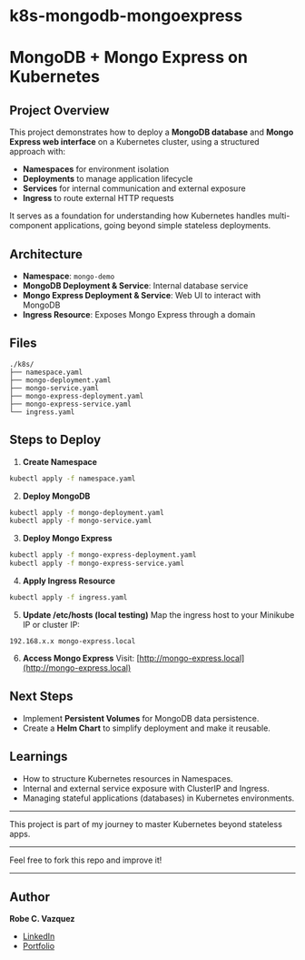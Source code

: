 # k8s-mongodb-mongoexpress
# MongoDB + Mongo Express on Kubernetes

## Project Overview

This project demonstrates how to deploy a **MongoDB database** and **Mongo Express web interface** on a Kubernetes cluster, using a structured approach with:

* **Namespaces** for environment isolation
* **Deployments** to manage application lifecycle
* **Services** for internal communication and external exposure
* **Ingress** to route external HTTP requests

It serves as a foundation for understanding how Kubernetes handles multi-component applications, going beyond simple stateless deployments.

## Architecture

* **Namespace**: `mongo-demo`
* **MongoDB Deployment & Service**: Internal database service
* **Mongo Express Deployment & Service**: Web UI to interact with MongoDB
* **Ingress Resource**: Exposes Mongo Express through a domain

## Files

```
./k8s/
├── namespace.yaml
├── mongo-deployment.yaml
├── mongo-service.yaml
├── mongo-express-deployment.yaml
├── mongo-express-service.yaml
└── ingress.yaml
```

## Steps to Deploy

1. **Create Namespace**

```bash
kubectl apply -f namespace.yaml
```

2. **Deploy MongoDB**

```bash
kubectl apply -f mongo-deployment.yaml
kubectl apply -f mongo-service.yaml
```

3. **Deploy Mongo Express**

```bash
kubectl apply -f mongo-express-deployment.yaml
kubectl apply -f mongo-express-service.yaml
```

4. **Apply Ingress Resource**

```bash
kubectl apply -f ingress.yaml
```

5. **Update /etc/hosts (local testing)**
   Map the ingress host to your Minikube IP or cluster IP:

```
192.168.x.x mongo-express.local
```

6. **Access Mongo Express**
   Visit: [http://mongo-express.local](http://mongo-express.local)

## Next Steps

* Implement **Persistent Volumes** for MongoDB data persistence.
* Create a **Helm Chart** to simplify deployment and make it reusable.

## Learnings

* How to structure Kubernetes resources in Namespaces.
* Internal and external service exposure with ClusterIP and Ingress.
* Managing stateful applications (databases) in Kubernetes environments.

---

This project is part of my journey to master Kubernetes beyond stateless apps.

---

Feel free to fork this repo and improve it!

---

## Author

**Robe C. Vazquez**

* [LinkedIn](https://www.linkedin.com/in/roberto-c-vazquez/)
* [Portfolio](https://rcvb.info)
